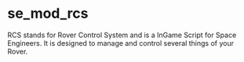 # se_mod_rcs
RCS stands for Rover Control System and is a InGame Script for Space Engineers. It is designed to manage and control several things of your Rover.
